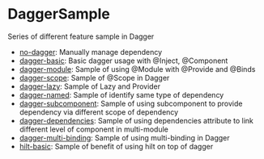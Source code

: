 # DaggerSample

Series of different feature sample in Dagger

- [no-dagger](https://github.com/a0916105/DaggerSample_ShiQuan/tree/master/no-dagger): Manually manage dependency
- [dagger-basic](https://github.com/a0916105/DaggerSample_ShiQuan/tree/master/dagger-basic): Basic dagger usage with @Inject, @Component
- [dagger-module](https://github.com/a0916105/DaggerSample_ShiQuan/tree/master/dagger-module): Sample of using @Module with @Provide and @Binds
- [dagger-scope](https://github.com/a0916105/DaggerSample_ShiQuan/tree/master/dagger-scope): Sample of @Scope in Dagger
- [dagger-lazy](https://github.com/a0916105/DaggerSample_ShiQuan/tree/master/dagger-lazy): Sample of Lazy and Provider
- [dagger-named](https://github.com/a0916105/DaggerSample_ShiQuan/tree/master/dagger-named): Sample of identify same type of dependency
- [dagger-subcomponent](https://github.com/a0916105/DaggerSample_ShiQuan/tree/master/dagger-subcomponent): Sample of using subcomponent to provide dependency via different scope of dependency
- [dagger-dependencies](https://github.com/a0916105/DaggerSample_ShiQuan/tree/master/dagger-dependencies): Sample of using dependencies attribute to link different level of component in multi-module
- [dagger-multi-binding](https://github.com/a0916105/DaggerSample_ShiQuan/tree/master/dagger-multi-binding): Sample of using multi-binding in Dagger
- [hilt-basic](https://github.com/a0916105/DaggerSample_ShiQuan/tree/master/hilt-basic): Sample of benefit of using hilt on top of dagger
  
